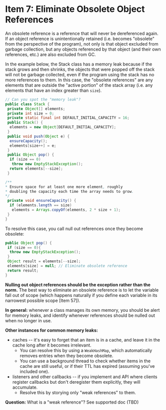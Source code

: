 # Item 7: Eliminate Obsolete Object References

An obsolete reference is a reference that will never be dereferenced again. If an object reference is unintentionally retained (i.e. becomes "obsolete" from the perspective of the program), not only is that object excluded from garbage collection, but  any objects referenced by that object (and their own references, etc.) are also excluded from GC.  

In the example below, the Stack class has a memory leak because if the stack grows and then shrinks, the objects that were popped off the stack will not be garbage collected, even if the program using the stack has no more references to them. In this case, the "obsolete references" are any elements that are outside the "active portion" of the stack array (i.e. any elements that have an index greater than `size`).

```java
// Can you spot the "memory leak"?
public class Stack {
 private Object[] elements;
 private int size = 0;
 private static final int DEFAULT_INITIAL_CAPACITY = 16;
 public Stack() {
  elements = new Object[DEFAULT_INITIAL_CAPACITY];
 }
 public void push(Object e) {
  ensureCapacity();
  elements[size++] = e;
 }
 public Object pop() {
  if (size == 0)
   throw new EmptyStackException();
  return elements[--size];
 }

/**
* Ensure space for at least one more element, roughly
* doubling the capacity each time the array needs to grow.
*/
 private void ensureCapacity() {
  if (elements.length == size)
   elements = Arrays.copyOf(elements, 2 * size + 1);
 }
}
```

To resolve this case, you call null out references once they become obsolete:

```java
public Object pop() {
 if (size == 0){
  throw new EmptyStackException();
 }
 Object result = elements[--size];
 elements[size] = null; // Eliminate obsolete reference
 return result;
}
```

**Nulling out object references should be the exception rather than the norm.** The best way to eliminate an obsolete reference is to let the variable fall out of scope (which happens naturally if you define each variable in its narrowest possible scope [Item 57]).

**In general:** whenever a class manages its own memory, you should be alert for memory leaks, and identify whenever references should be nulled out when no longer in use.

**Other instances for common memory leaks:**

- caches -- it's easy to forget that an item is in a cache, and leave it in the cache long after it becomes irrelevant.
  - You can resolve this by using a `WeakHashMap`, which automatically removes entries when they become obsolete.
  - You can use a background thread to check whether items in the cache are still useful, or if their TTL has expired (assuming you've included one).
- listeners and other callbacks -- if you implement and API where clients register callbacks but don't deregister them explicitly, they will accumulate.
  - Resolve this by storying only "weak references" to them.

**Question:** What is a "weak reference"? See supported doc (TBD)